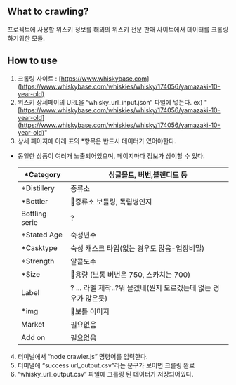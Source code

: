 ## **What to crawling?**

프로젝트에 사용할 위스키 정보를 해외의 위스키 전문 판매 사이트에서 
데이터를 크롤링 하기위한 모듈.

## How to use

1. 크롤링 사이트 : [https://www.whiskybase.com](https://www.whiskybase.com/whiskies/whisky/174056/yamazaki-10-year-old)
2. 위스키 상세페이의 URL을 “whisky_url_input.json” 파일에 넣는다.
ex) "[https://www.whiskybase.com/whiskies/whisky/174056/yamazaki-10-year-old](https://www.whiskybase.com/whiskies/whisky/174056/yamazaki-10-year-old)"
3. 상세 페이지에 아래 표의 *항목은 반드시 데이터가 있어야한다. 
- 동일한 상품이 여러개 노출되어있으며, 페이지마다 정보가 상이할 수 있다.
    
    
    | *Category | 싱글몰트, 버번,블랜디드 등 |
    | --- | --- |
    | *Distillery | 증류소 |
    | *Bottler | 증류소 보틀링, 독립병인지 |
    | Bottling serie | ? |
    | *Stated Age | 숙성년수 |
    | *Casktype | 숙성 캐스크 타입(없는 경우도 많음-업장비밀) |
    | *Strength | 알콜도수 |
    | *Size | 용량 (보통 버번은 750, 스카치는 700) |
    | Label | ? ... 라벨 제작..?뭐 몰겠네(뭔지 모르겠는데 없는 경우가 많은듯) |
    | *img | 보틀 이미지 |
    | Market | 필요없음 |
    | Add on | 필요없음 |
4. 터미널에서 “node crawler.js” 명령어를 입력한다.
5. 터미널에 “success url_output.csv”라는 문구가 보이면 크롤링 완료
6. “whisky_url_output.csv” 파일에 크롤링 된 데이터가 저장되어있다.
